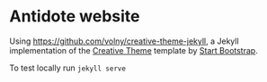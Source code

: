 # Antidote website

Using https://github.com/volny/creative-theme-jekyll,
a Jekyll implementation of the [Creative Theme](http://startbootstrap.com/template-overviews/creative/) template by [Start Bootstrap](http://startbootstrap.com).

To test locally run `jekyll serve`
